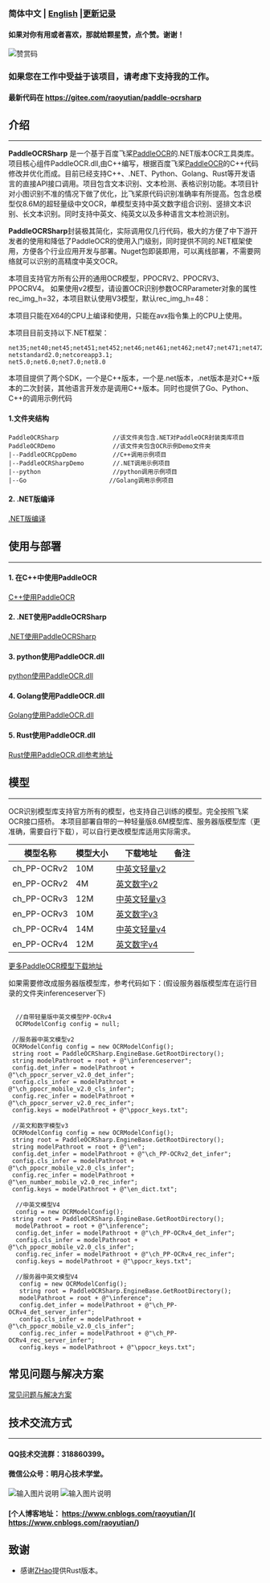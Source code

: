 ### 简体中文 | [English](https://github.com/raoyutian/PaddleOCRSharp/blob/main/README_en.md)     |[更新记录](https://github.com/raoyutian/PaddleOCRSharp/blob/main/doc/README_update.md)

#### 如果对你有用或者喜欢，那就给颗星赞，点个赞。谢谢！
![赞赏码](https://github.com/raoyutian/PaddleOCRSharp/assets/72854228/edf10c27-5f5e-4ec3-a3b5-af7433137bb4)

###  如果您在工作中受益于该项目，请考虑下支持我的工作。

#### 最新代码在 https://gitee.com/raoyutian/paddle-ocrsharp

## 介绍
-----
  **PaddleOCRSharp** 是一个基于百度飞桨[PaddleOCR](https://github.com/paddlepaddle/PaddleOCR)的.NET版本OCR工具类库。项目核心组件PaddleOCR.dll,由C++编写，根据百度飞桨[PaddleOCR](https://github.com/paddlepaddle/PaddleOCR)的C++代码修改并优化而成。目前已经支持C++、.NET、Python、Golang、Rust等开发语言的直接API接口调用。项目包含文本识别、文本检测、表格识别功能。本项目针对小图识别不准的情况下做了优化，比飞桨原代码识别准确率有所提高。包含总模型仅8.6M的超轻量级中文OCR，单模型支持中英文数字组合识别、竖排文本识别、长文本识别。同时支持中英文、纯英文以及多种语言文本检测识别。

**PaddleOCRSharp**封装极其简化，实际调用仅几行代码，极大的方便了中下游开发者的使用和降低了PaddleOCR的使用入门级别，同时提供不同的.NET框架使用，方便各个行业应用开发与部署。Nuget包即装即用，可以离线部署，不需要网络就可以识别的高精度中英文OCR。  

本项目支持官方所有公开的通用OCR模型，PPOCRV2、PPOCRV3、PPOCRV4。
如果使用v2模型，请设置OCR识别参数OCRParameter对象的属性rec_img_h=32，本项目默认使用V3模型，默认rec_img_h=48：

本项目只能在X64的CPU上编译和使用，只能在avx指令集上的CPU上使用。

本项目目前支持以下.NET框架：

```
net35;net40;net45;net451;net452;net46;net461;net462;net47;net471;net472;net48;net481;
netstandard2.0;netcoreapp3.1;
net5.0;net6.0;net7.0;net8.0

```

本项目提供了两个SDK，一个是C++版本，一个是.net版本，.net版本是对C++版本的二次封装，其他语言开发亦是调用C++版本。同时也提供了Go、Python、C++的调用示例代码


#### 1.文件夹结构

```
PaddleOCRSharp               //该文件夹包含.NET对PaddleOCR封装类库项目
PaddleOCRDemo                //该文件夹包含OCR示例Demo文件夹
|--PaddleOCRCppDemo          //C++调用示例项目
|--PaddleOCRSharpDemo        //.NET调用示例项目
|--python                    //python调用示例项目
|--Go                       //Golang调用示例项目

```
 

#### 2. .NET版编译

[.NET版编译](https://github.com/raoyutian/PaddleOCRSharp/blob/main/doc/Csharp.md) 



## 使用与部署
------

#### 1. 在C++中使用PaddleOCR

[C++使用PaddleOCR](https://gitee.com/raoyutian/paddle-ocrsharp/blob/master/doc/UseInCpp.md) 

#### 2. .NET使用PaddleOCRSharp

[.NET使用PaddleOCRSharp](https://gitee.com/raoyutian/paddle-ocrsharp/blob/master/doc/UseInCsharp.md) 


#### 3. python使用PaddleOCR.dll

[python使用PaddleOCR.dll](https://gitee.com/raoyutian/paddle-ocrsharp/blob/master/PaddleOCRDemo/python/PaddleOCRCppPython.py) 

#### 4. Golang使用PaddleOCR.dll

[Golang使用PaddleOCR.dll](https://gitee.com/raoyutian/paddle-ocrsharp/blob/master/PaddleOCRDemo/Go/PaddleOCRgo.go) 

#### 5. Rust使用PaddleOCR.dll

[Rust使用PaddleOCR.dll参考地址](https://gitee.com/toobo/PaddleOCRRust) 





## 模型
------
OCR识别模型库支持官方所有的模型，也支持自己训练的模型。完全按照飞桨OCR接口搭桥。
本项目部署自带的一种轻量版8.6M模型库、服务器版模型库（更准确，需要自行下载），可以自行更改模型库适用实际需求。

|模型名称|模型大小|下载地址|备注|
|---|---|---|---|
|ch_PP-OCRv2  |10M  |[中英文轻量v2](https://gitee.com/raoyutian/paddle-ocrsharp/raw/master/models/PP-OCRv2/inference.zip)  | |
|en_PP-OCRv2  |4M   |[英文数字v2](https://gitee.com/raoyutian/paddle-ocrsharp/raw/master/models/PP-OCRv2/en.zip)  |  |
|ch_PP-OCRv3  |12M  |[中英文轻量v3](https://gitee.com/raoyutian/paddle-ocrsharp/raw/master/models/PP-OCRv3/inference_v3.zip)|   |
|en_PP-OCRv3  |10M  |[英文数字v3](https://gitee.com/raoyutian/paddle-ocrsharp/raw/master/models/PP-OCRv3/en_v3.zip)|   |
|ch_PP-OCRv4  |14M  |[中英文轻量v4](https://gitee.com/raoyutian/paddle-ocrsharp/raw/master/models/PP-OCRv4/ch_PP-OCRv4.zip)|   |
|en_PP-OCRv4  |12M  |[英文数字v4](https://gitee.com/raoyutian/paddle-ocrsharp/raw/master/models/PP-OCRv4/en_PP-OCRv4.zip)|   |

[更多PaddleOCR模型下载地址](https://gitee.com/paddlepaddle/PaddleOCR/blob/dygraph/doc/doc_ch/models_list.md)

如果需要修改成服务器版模型库，参考代码如下：(假设服务器版模型库在运行目录的文件夹inferenceserver下)

```

  //自带轻量版中英文模型PP-OCRv4
  OCRModelConfig config = null;

 //服务器中英文模型v2
 OCRModelConfig config = new OCRModelConfig();
 string root = PaddleOCRSharp.EngineBase.GetRootDirectory();
 string modelPathroot = root + @"\inferenceserver";
 config.det_infer = modelPathroot + @"\ch_ppocr_server_v2.0_det_infer";
 config.cls_infer = modelPathroot + @"\ch_ppocr_mobile_v2.0_cls_infer";
 config.rec_infer = modelPathroot + @"\ch_ppocr_server_v2.0_rec_infer";
 config.keys = modelPathroot + @"\ppocr_keys.txt";

 //英文和数字模型v3
 OCRModelConfig config = new OCRModelConfig();
 string root = PaddleOCRSharp.EngineBase.GetRootDirectory();
 string modelPathroot = root + @"\en";
 config.det_infer = modelPathroot + @"\ch_PP-OCRv2_det_infer";
 config.cls_infer = modelPathroot + @"\ch_ppocr_mobile_v2.0_cls_infer";
 config.rec_infer = modelPathroot + @"\en_number_mobile_v2.0_rec_infer";
 config.keys = modelPathroot + @"\en_dict.txt";

  //中英文模型V4
  config = new OCRModelConfig();
 string root = PaddleOCRSharp.EngineBase.GetRootDirectory();
  modelPathroot = root + @"\inference";
  config.det_infer = modelPathroot + @"\ch_PP-OCRv4_det_infer";
  config.cls_infer = modelPathroot + @"\ch_ppocr_mobile_v2.0_cls_infer";
  config.rec_infer = modelPathroot + @"\ch_PP-OCRv4_rec_infer";
  config.keys = modelPathroot + @"\ppocr_keys.txt";

  //服务器中英文模型V4
   config = new OCRModelConfig();
   string root = PaddleOCRSharp.EngineBase.GetRootDirectory();
   modelPathroot = root + @"\inference";
   config.det_infer = modelPathroot + @"\ch_PP-OCRv4_det_server_infer";
   config.cls_infer = modelPathroot + @"\ch_ppocr_mobile_v2.0_cls_infer";
   config.rec_infer = modelPathroot + @"\ch_PP-OCRv4_rec_server_infer";
   config.keys = modelPathroot + @"\ppocr_keys.txt";
```



## 常见问题与解决方案

[常见问题与解决方案](https://github.com/raoyutian/PaddleOCRSharp/blob/main/doc/README_question.md)

##  技术交流方式
------
#### QQ技术交流群：318860399。
#### 微信公众号：明月心技术学堂。
![输入图片说明](doc/%E5%85%AC%E4%BC%97%E5%8F%B7%E4%BA%8C%E7%BB%B4%E7%A0%81.jpg)
![输入图片说明](doc/%E6%98%8E%E6%9C%88%E5%BF%83%E6%8A%80%E6%9C%AF%E5%AD%A6%E5%A0%82%E7%BE%A4%E8%81%8A%E4%BA%8C%E7%BB%B4%E7%A0%81.png)
#### [个人博客地址： https://www.cnblogs.com/raoyutian/]( https://www.cnblogs.com/raoyutian/)

##  致谢
- 感谢[ZHao](https://gitee.com/toobo)提供Rust版本。
